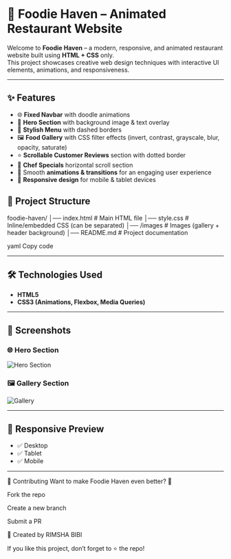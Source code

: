 # 🍴 Foodie Haven – Animated Restaurant Website

Welcome to **Foodie Haven** – a modern, responsive, and animated restaurant website built using **HTML + CSS** only.  
This project showcases creative web design techniques with interactive UI elements, animations, and responsiveness.

---

## ✨ Features

- 🌐 **Fixed Navbar** with doodle animations
- 🎨 **Hero Section** with background image & text overlay
- 🍕 **Stylish Menu** with dashed borders
- 🖼️ **Food Gallery** with CSS filter effects (invert, contrast, grayscale, blur, opacity, saturate)
- ⭐ **Scrollable Customer Reviews** section with dotted border
- 🍰 **Chef Specials** horizontal scroll section
- 💫 Smooth **animations & transitions** for an engaging user experience
- 📱 **Responsive design** for mobile & tablet devices

## 📂 Project Structure

foodie-haven/
│── index.html # Main HTML file
│── style.css # Inline/embedded CSS (can be separated)
│── /images # Images (gallery + header background)
│── README.md # Project documentation

yaml
Copy code

---

## 🛠️ Technologies Used

- **HTML5**
- **CSS3 (Animations, Flexbox, Media Queries)**

---

## 🎨 Screenshots

### 🌐 Hero Section

![Hero Section](images/demo-hero.png)

### 🖼️ Gallery Section

![Gallery](images/demo-gallery.png)

---

## 📱 Responsive Preview

- ✅ Desktop
- ✅ Tablet
- ✅ Mobile

---

🙌 Contributing
Want to make Foodie Haven even better? 🍕

Fork the repo

Create a new branch

Submit a PR

💼 Created by RIMSHA BIBI

If you like this project, don’t forget to ⭐ the repo!
